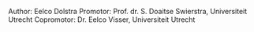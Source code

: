 Author: Eelco Dolstra
Promotor: Prof. dr. S. Doaitse Swierstra, Universiteit Utrecht
Copromotor: Dr. Eelco Visser, Universiteit Utrecht
